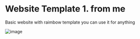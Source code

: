 # Website Template 1. from me

Basic website with raimbow template you can use it for anything

![image](https://github.com/user-attachments/assets/3cb3c054-a162-4556-adae-448bae3cc647)
